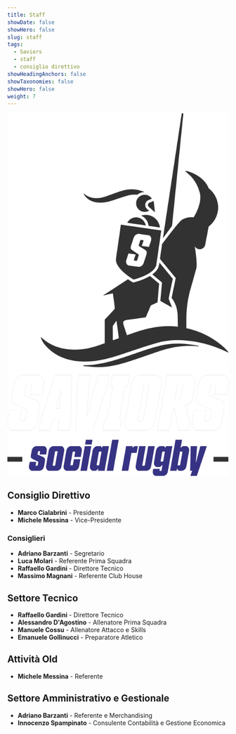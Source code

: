 ```yaml
---
title: Staff
showDate: false
showHero: false
slug: staff
tags:
  - Saviors
  - staff
  - consiglio direttivo
showHeadingAnchors: false
showTaxonomies: false
showHero: false
weight: 7
---
```


![](./featured.png)

## Consiglio Direttivo

- **Marco Cialabrini** - Presidente
- **Michele Messina** - Vice-Presidente

### Consiglieri

- **Adriano Barzanti** - Segretario
- **Luca Molari** - Referente Prima Squadra
- **Raffaello Gardini** - Direttore Tecnico
- **Massimo Magnani** - Referente Club House
<!-- - **Davide Valdinoci** - Referente Giovanili -->

## Settore Tecnico

- **Raffaello Gardini** - Direttore Tecnico
- **Alessandro D'Agostino** - Allenatore Prima Squadra
- **Manuele Cossu** - Allenatore Attacco e Skills
- **Emanuele Gollinucci** - Preparatore Atletico

<!-- ## Settore Giovanile

- **Davide Valdinoci** - Referente e Allenatore
- **Pietro Magnani** - Allenatore Under14 -->

## Attività Old

- **Michele Messina** - Referente

## Settore Amministrativo e Gestionale

- **Adriano Barzanti** - Referente e Merchandising
- **Innocenzo Spampinato** - Consulente Contabilità e Gestione Economica
